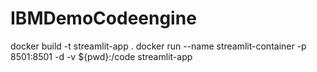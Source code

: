 # IBMDemoCodeengine

docker build -t streamlit-app . 
docker run --name streamlit-container -p 8501:8501 -d -v ${pwd}:/code streamlit-app
